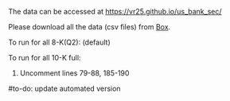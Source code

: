 The data can be accessed at https://vr25.github.io/us_bank_sec/

Please download all the data (csv files) from [Box](https://rpi.box.com/s/wiofkzqvin7hplraolan5lnt05fgduo6).

To run for all 8-K(Q2): (default)

To run for all 10-K full: 
1. Uncomment lines 79-88, 185-190

#to-do: update automated version
